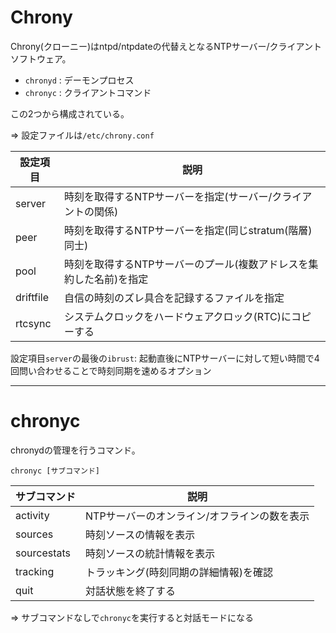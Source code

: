 # Chrony

Chrony(クローニー)はntpd/ntpdateの代替えとなるNTPサーバー/クライアントソフトウェア。

- `chronyd` : デーモンプロセス
- `chronyc` : クライアントコマンド

この2つから構成されている。

=> 設定ファイルは`/etc/chrony.conf`

| 設定項目  | 説明                                                                |
|-----------|---------------------------------------------------------------------|
| server    | 時刻を取得するNTPサーバーを指定(サーバー/クライアントの関係)        |
| peer      | 時刻を取得するNTPサーバーを指定(同じstratum(階層)同士)              |
| pool      | 時刻を取得するNTPサーバーのプール(複数アドレスを集約した名前)を指定 |
| driftfile | 自信の時刻のズレ具合を記録するファイルを指定                        |
| rtcsync   | システムクロックをハードウェアクロック(RTC)にコピーする             |

設定項目`server`の最後の`ibrust`: 起動直後にNTPサーバーに対して短い時間で4回問い合わせることで時刻同期を速めるオプション

---

# chronyc

chronydの管理を行うコマンド。

```
chronyc [サブコマンド]
```

| サブコマンド | 説明                                         |
|--------------|----------------------------------------------|
| activity     | NTPサーバーのオンライン/オフラインの数を表示 |
| sources      | 時刻ソースの情報を表示                       |
| sourcestats  | 時刻ソースの統計情報を表示                   |
| tracking     | トラッキング(時刻同期の詳細情報)を確認       |
| quit         | 対話状態を終了する                           |

=> サブコマンドなしで`chronyc`を実行すると対話モードになる


